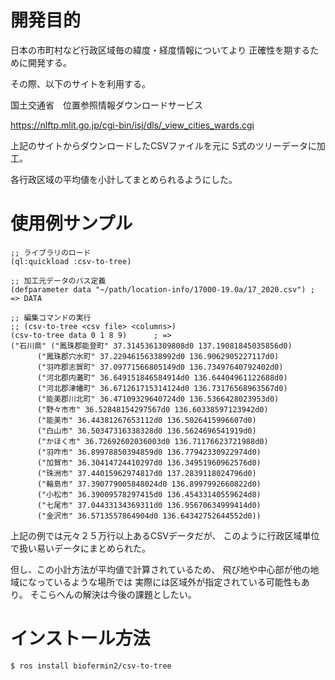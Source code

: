 # 開発目的
日本の市町村など行政区域毎の緯度・経度情報についてより
正確性を期するために開発する。

その際、以下のサイトを利用する。

国土交通省　位置参照情報ダウンロードサービス

https://nlftp.mlit.go.jp/cgi-bin/isj/dls/_view_cities_wards.cgi

上記のサイトからダウンロードしたCSVファイルを元に
S式のツリーデータに加工。

各行政区域の平均値を小計してまとめられるようにした。

# 使用例サンプル

```common-lisp
;; ライブラリのロード
(ql:quickload :csv-to-tree)

;; 加工元データのパス定義
(defparameter data "~/path/location-info/17000-19.0a/17_2020.csv") ; => DATA

;; 編集コマンドの実行
;; (csv-to-tree <csv file> <columns>)
(csv-to-tree data 0 1 8 9)		; =>
("石川県" ("鳳珠郡能登町" 37.3145361309808d0 137.19081845035856d0)
	  ("鳳珠郡穴水町" 37.22946156338992d0 136.9062905227117d0)
	  ("羽咋郡志賀町" 37.09771566805149d0 136.73497640792402d0)
	  ("河北郡内灘町" 36.649151846584914d0 136.64404961122688d0)
	  ("河北郡津幡町" 36.671261715314124d0 136.73176568963567d0)
	  ("能美郡川北町" 36.47109329640724d0 136.5366428023953d0)
	  ("野々市市" 36.52848154297567d0 136.60338597123942d0)
	  ("能美市" 36.44381267653112d0 136.5026415996607d0)
	  ("白山市" 36.50347316338328d0 136.5624696541919d0)
	  ("かほく市" 36.72692602036003d0 136.71176623721988d0)
	  ("羽咋市" 36.89978850394859d0 136.77942330922974d0)
	  ("加賀市" 36.30414724410297d0 136.34951960962576d0)
	  ("珠洲市" 37.44015962974817d0 137.2839118024796d0)
	  ("輪島市" 37.390779005848024d0 136.8997992660822d0)
	  ("小松市" 36.39009578297415d0 136.45433140559624d0)
	  ("七尾市" 37.04433134369311d0 136.95670634999414d0)
	  ("金沢市" 36.5713557864904d0 136.64342752644552d0))
```

上記の例では元々２５万行以上あるCSVデータだが、
このように行政区域単位で扱い易いデータにまとめられた。

但し、この小計方法が平均値で計算されているため、
飛び地や中心部が他の地域になっているような場所では
実際には区域外が指定されている可能性もあり。
そこらへんの解決は今後の課題としたい。

# インストール方法

```shel
$ ros install biofermin2/csv-to-tree
```


